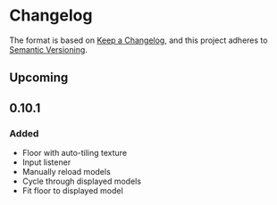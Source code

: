 ﻿# Changelog

The format is based on [Keep a Changelog](https://keepachangelog.com/en/1.0.0/),
and this project adheres
to [Semantic Versioning](https://semver.org/spec/v2.0.0.html).

## Upcoming

## 0.10.1

### Added

- Floor with auto-tiling texture
- Input listener
- Manually reload models
- Cycle through displayed models
- Fit floor to displayed model